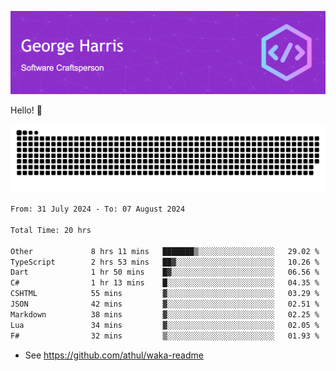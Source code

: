 ![img](./assets/github-header.png)

Hello! :wave:

<div align="center">
  <img  src="https://raw.githubusercontent.com/1999AZZAR/1999AZZAR/readme/resources/grid-snake.svg" alt="snake" />
</div>

<!--START_SECTION:waka-->

```txt
From: 31 July 2024 - To: 07 August 2024

Total Time: 20 hrs

Other             8 hrs 11 mins   ███████▒░░░░░░░░░░░░░░░░░   29.02 %
TypeScript        2 hrs 53 mins   ██▓░░░░░░░░░░░░░░░░░░░░░░   10.26 %
Dart              1 hr 50 mins    █▓░░░░░░░░░░░░░░░░░░░░░░░   06.56 %
C#                1 hr 13 mins    █░░░░░░░░░░░░░░░░░░░░░░░░   04.35 %
CSHTML            55 mins         ▓░░░░░░░░░░░░░░░░░░░░░░░░   03.29 %
JSON              42 mins         ▓░░░░░░░░░░░░░░░░░░░░░░░░   02.51 %
Markdown          38 mins         ▓░░░░░░░░░░░░░░░░░░░░░░░░   02.25 %
Lua               34 mins         ▓░░░░░░░░░░░░░░░░░░░░░░░░   02.05 %
F#                32 mins         ▒░░░░░░░░░░░░░░░░░░░░░░░░   01.93 %
```

<!--END_SECTION:waka-->

- See <https://github.com/athul/waka-readme>
